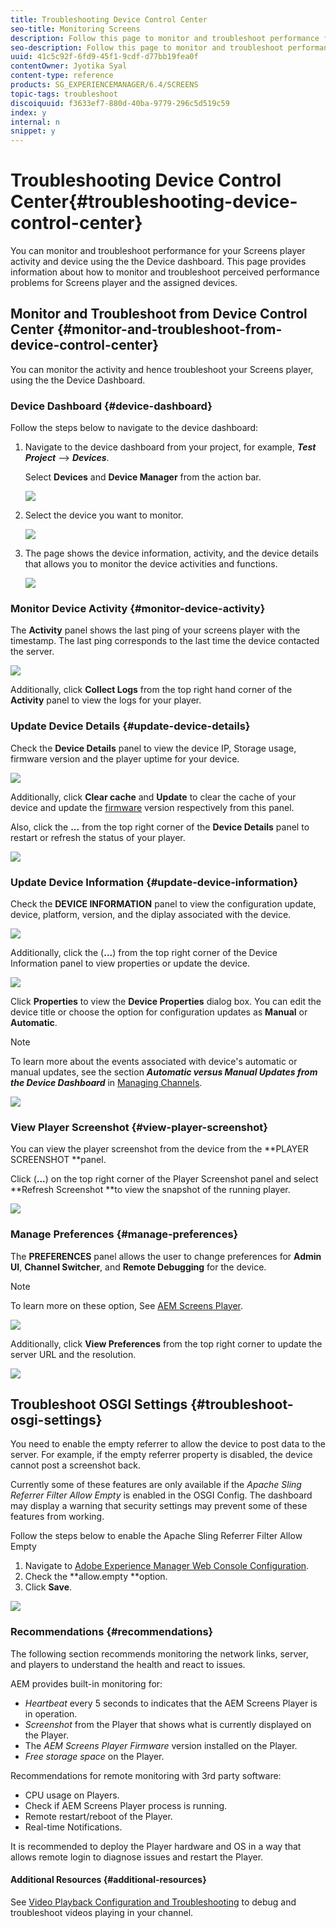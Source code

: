 ```yaml
---
title: Troubleshooting Device Control Center
seo-title: Monitoring Screens
description: Follow this page to monitor and troubleshoot performance for your Screens player activity and device using the the Device dashboard.
seo-description: Follow this page to monitor and troubleshoot performance for your Screens player activity and device using the the Device dashboard.
uuid: 41c5c92f-6fd9-45f1-9cdf-d77bb19fea0f
contentOwner: Jyotika Syal
content-type: reference
products: SG_EXPERIENCEMANAGER/6.4/SCREENS
topic-tags: troubleshoot
discoiquuid: f3633ef7-880d-40ba-9779-296c5d519c59
index: y
internal: n
snippet: y
---
```


# Troubleshooting Device Control Center{#troubleshooting-device-control-center}

You can monitor and troubleshoot performance for your Screens player activity and device using the the Device dashboard. This page provides information about how to monitor and troubleshoot perceived performance problems for Screens player and the assigned devices.

## Monitor and Troubleshoot from Device Control Center {#monitor-and-troubleshoot-from-device-control-center}

You can monitor the activity and hence troubleshoot your Screens player, using the the Device Dashboard.

### Device Dashboard {#device-dashboard}

Follow the steps below to navigate to the device dashboard:

1. Navigate to the device dashboard from your project, for example, ***Test Project*** --&gt; ***Devices***.

   Select **Devices** and **Device Manager** from the action bar.

   ![](assets/chlimage_1-9.png)

1. Select the device you want to monitor.

   ![](assets/chlimage_1-10.png)

1. The page shows the device information, activity, and the device details that allows you to monitor the device activities and functions.

   ![](assets/chlimage_1-11.png)

### Monitor Device Activity {#monitor-device-activity}

The **Activity** panel shows the last ping of your screens player with the timestamp. The last ping corresponds to the last time the device contacted the server.

![](assets/chlimage_1-12.png)

Additionally, click **Collect Logs** from the top right hand corner of the **Activity** panel to view the logs for your player.

### Update Device Details {#update-device-details}

Check the **Device Details** panel to view the device IP, Storage usage, firmware version and the player uptime for your device.

![](assets/chlimage_1-13.png)

Additionally, click **Clear cache** and **Update** to clear the cache of your device and update the [firmware](../../screens/using/screens-glossary.md) version respectively from this panel.

Also, click the **...** from the top right corner of the **Device Details** panel to restart or refresh the status of your player.

![](assets/chlimage_1-14.png) 

### Update Device Information {#update-device-information}

Check the **DEVICE INFORMATION** panel to view the configuration update, device, platform, version, and the diplay associated with the device.

![](assets/chlimage_1-15.png)

Additionally, click the (**...**) from the top right corner of the Device Information panel to view properties or update the device.

![](assets/chlimage_1-16.png)

Click **Properties** to view the **Device Properties** dialog box. You can edit the device title or choose the option for configuration updates as **Manual** or **Automatic**.

>[!NOTE]
>
>To learn more about the events associated with device's automatic or manual updates, see the section ***Automatic versus Manual Updates from the Device Dashboard*** in [Managing Channels](../../screens/using/managing-channels.md).

![](assets/chlimage_1-17.png) 

### View Player Screenshot {#view-player-screenshot}

You can view the player screenshot from the device from the **PLAYER SCREENSHOT **panel.

Click (**...**) on the top right corner of the Player Screenshot panel and select **Refresh Screenshot **to view the snapshot of the running player.

![](assets/chlimage_1-18.png) 

### Manage Preferences {#manage-preferences}

The **PREFERENCES** panel allows the user to change preferences for **Admin UI**, **Channel Switcher**, and **Remote Debugging** for the device.

>[!NOTE]
>
>To learn more on these option, See [AEM Screens Player](../../sites/authoring/using/working-with-screens-player.md).

![](assets/chlimage_1-19.png)

Additionally, click **View Preferences** from the top right corner to update the server URL and the resolution.

![](assets/chlimage_1-20.png) 

## Troubleshoot OSGI Settings {#troubleshoot-osgi-settings}

You need to enable the empty referrer to allow the device to post data to the server. For example, if the empty referrer property is disabled, the device cannot post a screenshot back.

Currently some of these features are only available if the *Apache Sling Referrer Filter Allow Empty* is enabled in the OSGI Config. The dashboard may display a warning that security settings may prevent some of these features from working.

Follow the steps below to enable the Apache Sling Referrer Filter Allow Empty

1. Navigate to [Adobe Experience Manager Web Console Configuration](http://localhost:4502/system/console/configMgr/org.apache.sling.security.impl.ReferrerFilter).
1. Check the **allow.empty **option.
1. Click **Save**.

![](assets/chlimage_1-21.png) 

### Recommendations {#recommendations}

The following section recommends monitoring the network links, server, and players to understand the health and react to issues.

AEM provides built-in monitoring for:

* *Heartbeat* every 5 seconds to indicates that the AEM Screens Player is in operation.
* *Screenshot* from the Player that shows what is currently displayed on the Player.
* The *AEM Screens Player Firmware* version installed on the Player.
* *Free storage space* on the Player.

Recommendations for remote monitoring with 3rd party software:

* CPU usage on Players.
* Check if AEM Screens Player process is running.
* Remote restart/reboot of the Player.
* Real-time Notifications.

It is recommended to deploy the Player hardware and OS in a way that allows remote login to diagnose issues and restart the Player.

#### Additional Resources {#additional-resources}

See [Video Playback Configuration and Troubleshooting](../../screens/using/troubleshoot-videos.md) to debug and troubleshoot videos playing in your channel.
